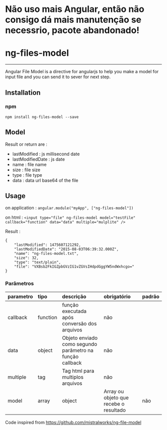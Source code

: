 # Não uso mais Angular, então não consigo dá mais manutenção se necessrio, pacote abandonado!

# ng-files-model
----
Angular File Model is a directive for angularjs to help you make a model for input file and you can send it to sever for next step.

## Installation
### npm
`npm install ng-files-model --save`

## Model
Result or return are :
* lastModified : js millisecond date
* lastModifiedDate : js date
* name : file name
* size : file size
* type : file type
* data : data url base64 of the file

## Usage
on application :
`angular.module("myApp", ["ng-files-model"])`

on html :
`<input type="file" ng-files-model model="testFile" callback="function" data="data" multiple="mulplite" />`

Result :


    {
        "lastModified": 1475607121292,
        "lastModifiedDate": "2015-08-03T06:39:32.000Z",
        "name": "ng-files-model.txt",
        "size": 32,
        "type": "text/plain",
        "file": "VXBsb2FkIGZpbGVzIG1vZGVsIHdpdGggYW5ndWxhcgo="
    }
   


### Parâmetros

|parametro|tipo|descrição|obrigatório|padrão|
|:-------------|:----|:-----------|:-----------------|:----|
|callback|function|função executada após conversão dos arquivos|não| |
|data|object|Objeto enviado como segundo parãmetro na função callback|não| |
|multiple|tag|Tag html para multiplos arquivos|não| |
|model|array|object|Array ou objeto que recebe o resultado|não| |

Code inspired from https://github.com/mistralworks/ng-file-model

